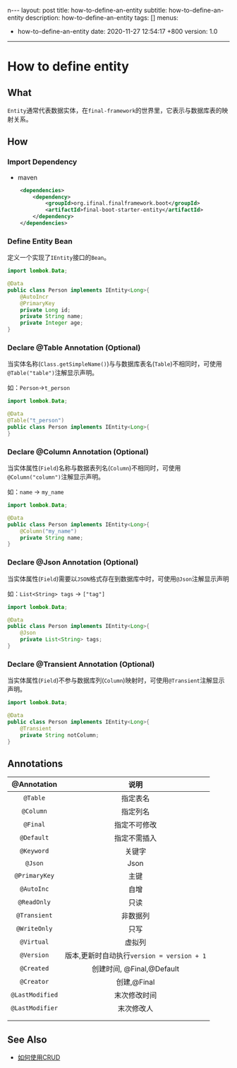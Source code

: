 n--- layout: post title: how-to-define-an-entity subtitle: how-to-define-an-entity description:
how-to-define-an-entity tags: []
menus:

- how-to-define-an-entity date: 2020-11-27 12:54:17 +800 version: 1.0

---

# How to define entity

## What

`Entity`通常代表数据实体，在`final-framework`的世界里，它表示与数据库表的映射关系。

## How

### Import Dependency

* maven

```xml
    <dependencies>
        <dependency>
            <groupId>org.ifinal.finalframework.boot</groupId>
            <artifactId>final-boot-starter-entity</artifactId>
        </dependency>
    </dependencies>
```

### Define Entity Bean

定义一个实现了`IEntity`接口的`Bean`。

```java
import lombok.Data;

@Data
public class Person implements IEntity<Long>{
    @AutoIncr
    @PrimaryKey
    private Long id;
    private String name;
    private Integer age;
}
```

### Declare @Table Annotation (Optional)

当实体名称(`Class.getSimpleName()`)与与数据库表名(`Table`)不相同时，可使用`@Table("table")`注解显示声明。

如：`Person`->`t_person`

```java
import lombok.Data;

@Data
@Table("t_person")
public class Person implements IEntity<Long>{
}
```

### Declare @Column Annotation (Optional)

当实体属性(`Field`)名称与数据表列名(`Column`)不相同时，可使用`@Column("column")`注解显示声明。

如：`name` -> `my_name`

```java
import lombok.Data;

@Data
public class Person implements IEntity<Long>{
    @Column("my_name")
    private String name;
}
```

### Declare @Json Annotation (Optional)

当实体属性(`Field`)需要以`JSON`格式存在到数据库中时，可使用`@Json`注解显示声明

如：`List<String> tags` -> `["tag"]`

```java
import lombok.Data;

@Data
public class Person implements IEntity<Long>{
    @Json
    private List<String> tags;
}
```

### Declare @Transient Annotation (Optional)

当实体属性(`Field`)不参与数据库列(`Column`)映射时，可使用`@Transient`注解显示声明。

```java
import lombok.Data;

@Data
public class Person implements IEntity<Long>{
    @Transient
    private String notColumn;
}
```

## Annotations

|   @Annotation   |                    说明                    |
| :-------------: | :----------------------------------------: |
|    `@Table`     |                  指定表名                  |
|    `@Column`    |                  指定列名                  |
|    `@Final`     |                指定不可修改                |
|   `@Default`    |                指定不需插入                |
|   `@Keyword`    |                   关键字                   |
|     `@Json`     |                    Json                    |
|  `@PrimaryKey`  |                    主键                    |
|   `@AutoInc`    |                    自增                    |
|   `@ReadOnly`   |                    只读                    |
|  `@Transient`   |                  非数据列                  |
|  `@WriteOnly`   |                    只写                    |
|   `@Virtual`    |                   虚拟列                   |
|   `@Version`    | 版本,更新时自动执行`version = version + 1` |
|   `@Created`    |         创建时间, @Final,@Default          |
|   `@Creator`    |                创建,@Final                 |
| `@LastModified` |                末次修改时间                |
| `@LastModifier` |                 末次修改人                 |
|                 |                                            |
|                 |                                            |

## See Also

* [如何使用CRUD](how-to-use-crud.md)